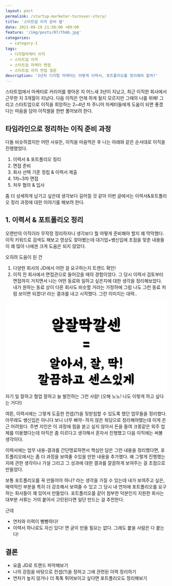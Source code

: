 ```yaml
---
layout: post
permalink: /startup-marketer-turnover-story/
title: '스타트업 이직 준비 썰'
date: 2021-09-19 21:50:00 +09:00
feature: '/img/posts/07/thmb.jpg'
categories:
  - category-1
tags:
  - 디지털마케터 이직
  - 스타트업 이직
  - 스타트업 마케터 면접
  - 스타트업 이직 면접 질문
description: '3년차 디지털 마케터는 어떻게 이력서, 포트폴리오를 정리해야 할까?'
---
```


스타트업에서 마케터로 커리어를 쌓아온 지 어느새 3년이 지났고, 최근 이직한 회사에서 근무한 지 3개월이 지났다. 다음 이직은 언제 하게 될지 모르지만 그때의 나를 위해! 그리고 스타트업으로 이직을 희망하는 2~4년 차 주니어 마케터들에게 도움이 되면 좋겠다는 마음을 담아 이직썰을 한번 풀어보려 한다.


## 타임라인으로 정리하는 이직 준비 과정

다들 비슷하겠지만 어떤 사유든, 이직을 마음먹은 후 나는 아래와 같은 순서대로 이직을 진행했었다.

1. 이력서 & 포트폴리오 정리
2. 면접 준비
3. 회사 선택 기준 정립 & 이력서 제출
4. 1차~3차 면접
5. 처우 협의 & 입사

좀 더 상세하게 남기고 싶은데 생각보다 길어질 것 같아 이번 글에서는 이력서&포트폴리오 정리 과정에 대한 이야기를 해보려 한다.

## 1. 이력서 & 포트폴리오 정리

오랜만의 이직이라 무작정 정리하자니 생각보다 뭘 어떻게 준비해야 할지 꽤 막막했다. 이직 키워드로 검색도 해보고 영상도 찾아봤는데 대기업+쌩신입에 초점을 맞춘 내용들이 꽤 많아 나에겐 크게 도움은 되지 않았다.

오히려 도움이 된 건
1) 다양한 회사의 JD에서 어떤 걸 요구하는지 트렌드 확인!
2) 이직 전 회사에서 면접관으로 들어갔을 때의 경험이었다.
그 당시 이력서 검토부터 면접까지 거치면서 나는 어떤 동료와 일하고 싶은지에 대한 생각을 정리해보았다.
내가 원하는 동료 상이 다른 회사도 비슷할 거라는 가정하에 그럼 나도 그런 동료 처럼 보이면 되겠다! 라는 결과를 내고 시작했다.
그런 이미지는 대략..

![알잘딱깔센](/img/posts/07/img.png)
자기 일 잘하고
협업 잘하고
늘 발전하는 그런 사람!
(오해 노노! 나도 이렇게 하고 싶다는 거다!)

여튼, 이력서에는 그렇게 도출한 컨셉(?)을 뒷받침할 수 있도록 했던 업무들을 정리했다. 아무래도 쌩신입은 아니다 보니 너무 삐약- 하지 않은 워딩으로 정리해야했는데 이게 은근 어려웠다. 주변 지인은 이 과정에 힘을 쏟고 싶지 않아서 돈을 들여 크몽같은 외주 업체를 이용했다는데 아직은 좀 이르다고 생각해서 혼자서 진행했고 다음 이직에는 써볼 생각이다.

이력서에는 업무 내용-결과를 간단명료하면서 핵심만 담은 그런 내용을 정리했다면, 포트폴리오에서는 좀 더 과정을 보여줄 수있을 만한 내용을 추가했다. 왜 그렇게 진행했는지에 관한 생각이나 가설 그리고 그 성과에 대한 결과를 깔끔하게 보여주는 걸 초점으로 만들었다.

보통 포트폴리오를 꼭 만들어야 하나? 라는 생각을 가질 수 있는데 내가 보여주고 싶은, 매력적인 부분을 특히 더 강조해서 보여줄 수 있고 그 당시 내 연차에 포트폴리오를 요구하는 회사들이 꽤 있어서 만들었다. 포트폴리오를 같이 첨부한 덕분인지 지원한 회사는 대부분 서류는 거의 붙어서 고민된다면 일단 만드는 걸 추천한다.

근데
- 연차와 이력이 빵빵하다!
- 이력서 하나로도 자신 있다!
면 굳이 만들 필요는 없다. 그래도 붙을 사람은 다 붙는다!


## 결론
- 요즘 JD로 트랜드 파악해보기
- 나의 강점을 바탕으로 컨셉(?)을 정하고 그에 관련된 이력 정리하기
- 연차가 높지 않거나 더 톡톡 튀어보이고 싶다면 포트폴리오도 정리해보기
